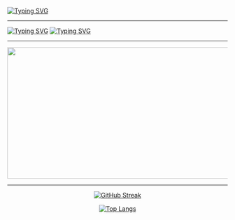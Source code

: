 <a href="https://git.io/typing-svg"><img src="https://readme-typing-svg.demolab.com?font=Fira+Code&duration=2000&pause=1&color=00F716&multiline=true&random=false&width=435&lines=%E2%94%8C%E2%94%80%E2%94%80(r3tr0%E3%89%BFkali)-%5B~%5D;%E2%94%94%E2%94%80%23+echo+'Hi'+++++++++++++++++++++++++++++++++++++++++++++++++++++++++++++++++++++++++++++++++++++" alt="Typing SVG" /></a>

---


<a href="https://git.io/typing-svg"><img src="https://readme-typing-svg.demolab.com?font=Fira+Code&duration=2000&pause=1000&color=00F71E&center=true&multiline=true&random=false&width=435&lines=%E2%94%8C%E2%94%80%E2%94%80(r3tr0%E3%89%BFkali)-%5B~%5D" alt="Typing SVG" /></a>
<a href="https://git.io/typing-svg"><img src="https://readme-typing-svg.demolab.com?font=Fira+Code&duration=2000&pause=1000&color=00F71E&center=true&multiline=true&random=false&width=435&lines=%E2%94%94%E2%94%80%24+whoami" alt="Typing SVG" /></a>

---

<div align="center">
  <img src="https://media.giphy.com/media/v1.Y2lkPTc5MGI3NjExem56bTFuMmp3Z3l4MWFpNDMzam1ta2hkamhidTNrc2hrZWtoZzZ3NCZlcD12MV9pbnRlcm5hbF9naWZfYnlfaWQmY3Q9Zw/Z543HuFdQAmkg/giphy.gif" width="600" height="300"/>
  
---


<div align="center">

[![GitHub Streak](https://streak-stats.demolab.com?user=umutsaglam&theme=shadow-green)](https://git.io/streak-stats)



[![Top Langs](https://github-readme-stats.vercel.app/api/?username=umutsaglam&layout=compact&theme=merko)](https://github.com/anuraghazra/github-readme-stats)


</div>



